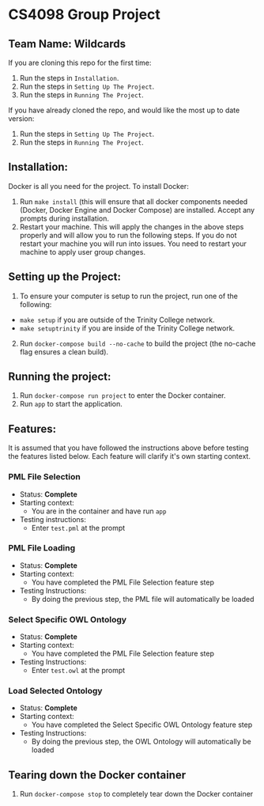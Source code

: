 # CS4098 Group Project
## Team Name: Wildcards

If you are cloning this repo for the first time:

1. Run the steps in `Installation`.
2. Run the steps in `Setting Up The Project`.
3. Run the steps in `Running The Project`.

If you have already cloned the repo, and would like the most up to date version:

1. Run the steps in `Setting Up The Project`.
2. Run the steps in `Running The Project`.

## Installation:

Docker is all you need for the project. To install Docker:

1. Run `make install` (this will ensure that all docker components needed (Docker, Docker Engine and Docker Compose) are installed. Accept any prompts during installation.
2. Restart your machine. This will apply the changes in the above steps properly and will allow you to run the following steps. If you do not restart your machine you will run into issues. You need to restart your machine to apply user group changes.

## Setting up the Project:

1. To ensure your computer is setup to run the project, run one of the following:
 * `make setup` if you are outside of the Trinity College network.
 * `make setuptrinity` if you are inside of the Trinity College network.
2. Run `docker-compose build --no-cache` to build the project (the no-cache flag ensures a clean build).

## Running the project:

1. Run `docker-compose run project` to enter the Docker container.
2. Run `app` to start the application.

## Features:

It is assumed that you have followed the instructions above before testing the features listed below. Each feature will clarify it's own starting context.

### PML File Selection

* Status: **Complete**
* Starting context:
   * You are in the container and have run `app`
* Testing instructions:
   * Enter `test.pml` at the prompt

### PML File Loading

* Status: **Complete**
* Starting context:
   * You have completed the PML File Selection feature step
* Testing Instructions:
   * By doing the previous step, the PML file will automatically be loaded

### Select Specific OWL Ontology

* Status: **Complete**
* Starting context:
   * You have completed the PML File Selection feature step
* Testing Instructions:
   * Enter `test.owl` at the prompt

### Load Selected Ontology

* Status: **Complete**
* Starting context:
   * You have completed the Select Specific OWL Ontology feature step
* Testing Instructions:
   * By doing the previous step, the OWL Ontology will automatically be loaded

## Tearing down the Docker container

1. Run `docker-compose stop` to completely tear down the Docker container
